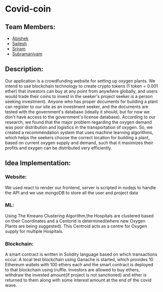 # **Covid-coin**

## **Team Members:**
- [Abishek](https://github.com/abishekarjun98)
- [Sailesh](https://github.com/0149Sailesh) 
- [Sriram](https://github.com/BLNDLYBLV)
- [Subramaniyam](https://github.com/subramaniyam73)

## **Description:**
Our application is a crowdfunding website for setting up oxygen plants. We intend to use blockchain technology to create crypto tokens (1 token = 0.001 ether) that investors can buy at any point from anywhere globally, and users would trade their coins to invest in the seeker's project seeker is a  person seeking investment). Anyone who has proper documents for building a plant can register to our site as an investment seeker, and the documents are tested with the government's database (ideally it should, but for now we don't have access to the government's license database). According to our research, we found that the major problem regarding the oxygen demand was poor distribution and logistics in the transportation of oxygen. So, we created a recommendation system that uses machine learning algorithms, which helps the seekers choose the correct location for building a plant, based on current oxygen supply and demand, such that it maximizes their profits and oxygen can be distributed very efficiently.

## **Idea Implementation:**
### **Website:**
We used react to render our frontend, server is scripted in nodejs to handle the API and  we use mongoDB to store all the user and project data


### **ML:**
Using The Kmeans Clustering Algorithm,the Hospitals are clustered based on their Coordinates and a Centorid is determined(where new Oxygen Plants are being suggested). This Centroid acts as a centre for Oxygen supply for multiple Hospitals.

### **Blockchain:**
A smart contract is written in Solidity language based on which transactions occur. A local test blockchain using Ganache is started, which provides 10 Ethereum wallets with 100 ethers each and the smart contract is deployed to that blockchain using truffle.
Investors are allowed to buy ethers, withdraw the invested amount(if project is not sanctioned) and ether is returned to them along with some interest amount at the end of the covid wave.


